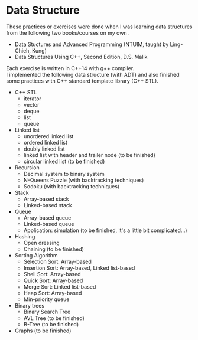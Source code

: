 # Data Structure
These practices or exercises were done when I was learning data structures from the following two books/courses on my own .

- Data Stuctures and Advanced Programming (NTUIM, taught by Ling-Chieh, Kung) 
- Data Structures Using C++, Second Edition, D.S. Malik

Each exercise is written in C++14 with g++ compiler.\
I implemented the following data structure (with ADT) and also finished some practices with C++ standard template library (C++ STL).

- C++ STL 
    - iterator
    - vector
    - deque
    - list
    - queue
- Linked list
    - unordered linked list
    - ordered linked list
    - doubly linked list
    - linked list with header and trailer node (to be finished)
    - circular linked list (to be finished)
- Recursion
    - Decimal system to binary system
    - N-Queens Puzzle (with backtracking techniques)
    - Sodoku (with backtracking techniques)
- Stack
    - Array-based stack
    - Linked-based stack
- Queue
    - Array-based queue
    - Linked-based queue
    - Application: simulation (to be finished, it's a little bit complicated...)
- Hashing
    - Open dressing
    - Chaining (to be finished)
- Sorting Algorithm
    - Selection Sort: Array-based
    - Insertion Sort: Array-based, Linked list-based
    - Shell Sort: Array-based
    - Quick Sort: Array-based
    - Merge Sort: Linked list-based
    - Heap Sort: Array-based
    - Min-priority queue
- Binary trees
    - Binary Search Tree
    - AVL Tree (to be finished)
    - B-Tree (to be finished)
- Graphs (to be finished)
